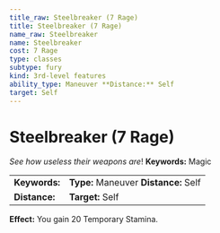 ```yaml
---
title_raw: Steelbreaker (7 Rage)
title: Steelbreaker (7 Rage)
name_raw: Steelbreaker
name: Steelbreaker
cost: 7 Rage
type: classes
subtype: fury
kind: 3rd-level features
ability_type: Maneuver **Distance:** Self
target: Self
---
```


# Steelbreaker (7 Rage)

*See how useless their weapons are*! **Keywords:** Magic

|               |                                       |
| :------------ | :------------------------------------ |
| **Keywords:** | **Type:** Maneuver **Distance:** Self |
| **Distance:** | **Target:** Self                      |

**Effect:** You gain 20 Temporary Stamina.
